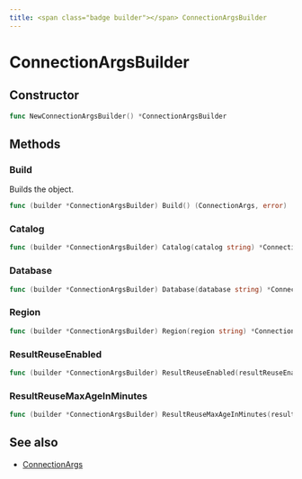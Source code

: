 ```yaml
---
title: <span class="badge builder"></span> ConnectionArgsBuilder
---
```

# <span class="badge builder"></span> ConnectionArgsBuilder

## Constructor

```go
func NewConnectionArgsBuilder() *ConnectionArgsBuilder
```
## Methods

### <span class="badge object-method"></span> Build

Builds the object.

```go
func (builder *ConnectionArgsBuilder) Build() (ConnectionArgs, error)
```

### <span class="badge object-method"></span> Catalog

```go
func (builder *ConnectionArgsBuilder) Catalog(catalog string) *ConnectionArgsBuilder
```

### <span class="badge object-method"></span> Database

```go
func (builder *ConnectionArgsBuilder) Database(database string) *ConnectionArgsBuilder
```

### <span class="badge object-method"></span> Region

```go
func (builder *ConnectionArgsBuilder) Region(region string) *ConnectionArgsBuilder
```

### <span class="badge object-method"></span> ResultReuseEnabled

```go
func (builder *ConnectionArgsBuilder) ResultReuseEnabled(resultReuseEnabled bool) *ConnectionArgsBuilder
```

### <span class="badge object-method"></span> ResultReuseMaxAgeInMinutes

```go
func (builder *ConnectionArgsBuilder) ResultReuseMaxAgeInMinutes(resultReuseMaxAgeInMinutes float64) *ConnectionArgsBuilder
```

## See also

 * <span class="badge object-type-struct"></span> [ConnectionArgs](./object-ConnectionArgs.md)
